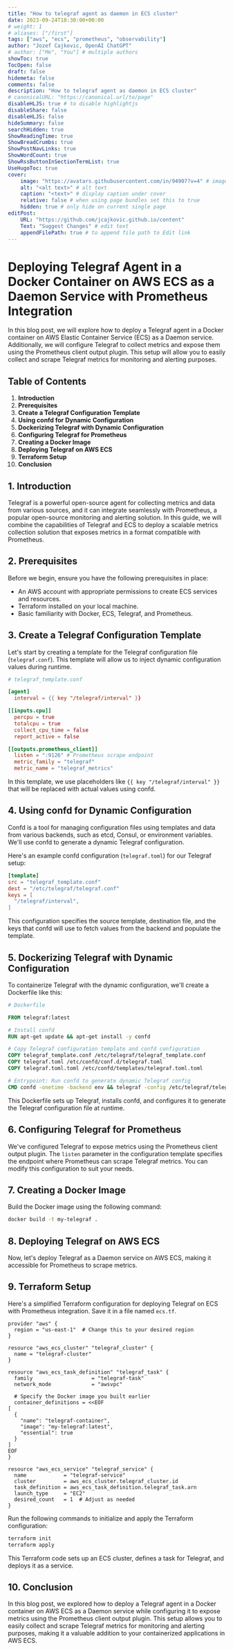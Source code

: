 ```yaml
---
title: "How to telegraf agent as daemon in ECS cluster"
date: 2023-09-24T18:30:00+00:00
# weight: 1
# aliases: ["/first"]
tags: ["aws", "ecs", "prometheus", "observability"]
author: "Jozef Cajkovic, OpenAI ChatGPT"
# author: ["Me", "You"] # multiple authors
showToc: true
TocOpen: false
draft: false
hidemeta: false
comments: false
description: "How to telegraf agent as daemon in ECS cluster"
# canonicalURL: "https://canonical.url/to/page"
disableHLJS: true # to disable highlightjs
disableShare: false
disableHLJS: false
hideSummary: false
searchHidden: true
ShowReadingTime: true
ShowBreadCrumbs: true
ShowPostNavLinks: true
ShowWordCount: true
ShowRssButtonInSectionTermList: true
UseHugoToc: true
cover:
    image: "https://avatars.githubusercontent.com/in/94907?v=4" # image path/url
    alt: "<alt text>" # alt text
    caption: "<text>" # display caption under cover
    relative: false # when using page bundles set this to true
    hidden: true # only hide on current single page
editPost:
    URL: "https://github.com/jcajkovic.github.io/content"
    Text: "Suggest Changes" # edit text
    appendFilePath: true # to append file path to Edit link
---
```



# Deploying Telegraf Agent in a Docker Container on AWS ECS as a Daemon Service with Prometheus Integration

In this blog post, we will explore how to deploy a Telegraf agent in a Docker container on AWS Elastic Container Service (ECS) as a Daemon service. Additionally, we will configure Telegraf to collect metrics and expose them using the Prometheus client output plugin. This setup will allow you to easily collect and scrape Telegraf metrics for monitoring and alerting purposes.

## Table of Contents

1. **Introduction**
2. **Prerequisites**
3. **Create a Telegraf Configuration Template**
4. **Using confd for Dynamic Configuration**
5. **Dockerizing Telegraf with Dynamic Configuration**
6. **Configuring Telegraf for Prometheus**
7. **Creating a Docker Image**
8. **Deploying Telegraf on AWS ECS**
9. **Terraform Setup**
10. **Conclusion**

## 1. Introduction

Telegraf is a powerful open-source agent for collecting metrics and data from various sources, and it can integrate seamlessly with Prometheus, a popular open-source monitoring and alerting solution. In this guide, we will combine the capabilities of Telegraf and ECS to deploy a scalable metrics collection solution that exposes metrics in a format compatible with Prometheus.

## 2. Prerequisites

Before we begin, ensure you have the following prerequisites in place:

- An AWS account with appropriate permissions to create ECS services and resources.
- Terraform installed on your local machine.
- Basic familiarity with Docker, ECS, Telegraf, and Prometheus.

## 3. Create a Telegraf Configuration Template

Let's start by creating a template for the Telegraf configuration file (`telegraf.conf`). This template will allow us to inject dynamic configuration values during runtime.

```toml
# telegraf_template.conf

[agent]
  interval = {{ key "/telegraf/interval" }}

[[inputs.cpu]]
  percpu = true
  totalcpu = true
  collect_cpu_time = false
  report_active = false

[[outputs.prometheus_client]]
  listen = ":9126" # Prometheus scrape endpoint
  metric_family = "telegraf"
  metric_name = "telegraf_metrics"
```

In this template, we use placeholders like `{{ key "/telegraf/interval" }}` that will be replaced with actual values using confd.

## 4. Using confd for Dynamic Configuration

Confd is a tool for managing configuration files using templates and data from various backends, such as etcd, Consul, or environment variables. We'll use confd to generate a dynamic Telegraf configuration.

Here's an example confd configuration (`telegraf.toml`) for our Telegraf setup:

```toml
[template]
src = "telegraf_template.conf"
dest = "/etc/telegraf/telegraf.conf"
keys = [
  "/telegraf/interval",
]
```

This configuration specifies the source template, destination file, and the keys that confd will use to fetch values from the backend and populate the template.

## 5. Dockerizing Telegraf with Dynamic Configuration

To containerize Telegraf with the dynamic configuration, we'll create a Dockerfile like this:

```Dockerfile
# Dockerfile

FROM telegraf:latest

# Install confd
RUN apt-get update && apt-get install -y confd

# Copy Telegraf configuration template and confd configuration
COPY telegraf_template.conf /etc/telegraf/telegraf_template.conf
COPY telegraf.toml /etc/confd/conf.d/telegraf.toml
COPY telegraf.toml.toml /etc/confd/templates/telegraf.toml.toml

# Entrypoint: Run confd to generate dynamic Telegraf config
CMD confd -onetime -backend env && telegraf -config /etc/telegraf/telegraf.conf
```

This Dockerfile sets up Telegraf, installs confd, and configures it to generate the Telegraf configuration file at runtime.

## 6. Configuring Telegraf for Prometheus

We've configured Telegraf to expose metrics using the Prometheus client output plugin. The `listen` parameter in the configuration template specifies the endpoint where Prometheus can scrape Telegraf metrics. You can modify this configuration to suit your needs.

## 7. Creating a Docker Image

Build the Docker image using the following command:

```bash
docker build -t my-telegraf .
```

## 8. Deploying Telegraf on AWS ECS

Now, let's deploy Telegraf as a Daemon service on AWS ECS, making it accessible for Prometheus to scrape metrics.

## 9. Terraform Setup

Here's a simplified Terraform configuration for deploying Telegraf on ECS with Prometheus integration. Save it in a file named `ecs.tf`.

```hcl
provider "aws" {
  region = "us-east-1"  # Change this to your desired region
}

resource "aws_ecs_cluster" "telegraf_cluster" {
  name = "telegraf-cluster"
}

resource "aws_ecs_task_definition" "telegraf_task" {
  family                   = "telegraf-task"
  network_mode             = "awsvpc"

  # Specify the Docker image you built earlier
  container_definitions = <<EOF
[
  {
    "name": "telegraf-container",
    "image": "my-telegraf:latest",
    "essential": true
  }
]
EOF
}

resource "aws_ecs_service" "telegraf_service" {
  name            = "telegraf-service"
  cluster         = aws_ecs_cluster.telegraf_cluster.id
  task_definition = aws_ecs_task_definition.telegraf_task.arn
  launch_type     = "EC2"
  desired_count   = 1  # Adjust as needed
}
```

Run the following commands to initialize and apply the Terraform configuration:

```bash
terraform init
terraform apply
```

This Terraform code sets up an ECS cluster, defines a task for Telegraf, and deploys it as a service.

## 10. Conclusion

In this blog post, we explored how to deploy a Telegraf agent in a Docker container on AWS ECS as a Daemon service while configuring it to expose metrics using the Prometheus client output plugin. This setup allows you to easily collect and scrape Telegraf metrics for monitoring and alerting purposes, making it a valuable addition to your containerized applications in AWS ECS.